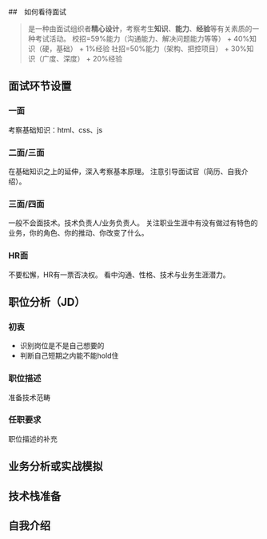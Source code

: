 ##　如何看待面试
> 是一种由面试组织者**精心设计**，考察考生**知识**、**能力**、**经验**等有关素质的一种考试活动。
> 校招=59%能力（沟通能力、解决问题能力等等） + 40%知识（硬，基础） + 1%经验
> 社招=50%能力（架构、把控项目） + 30%知识（广度、深度） + 20%经验

## 面试环节设置
### 一面
考察基础知识：html、css、js
### 二面/三面
在基础知识之上的延伸，深入考察基本原理。
注意引导面试官（简历、自我介绍）。
### 三面/四面
一般不会面技术。技术负责人/业务负责人。
关注职业生涯中有没有做过有特色的业务，你的角色、你的推动、你改变了什么。
### HR面
不要松懈，HR有一票否决权。
看中沟通、性格、技术与业务生涯潜力。

## 职位分析（JD）
### 初衷
- 识别岗位是不是自己想要的
- 判断自己短期之内能不能hold住
### 职位描述
准备技术范畴
### 任职要求
职位描述的补充

## 业务分析或实战模拟
## 技术栈准备
## 自我介绍